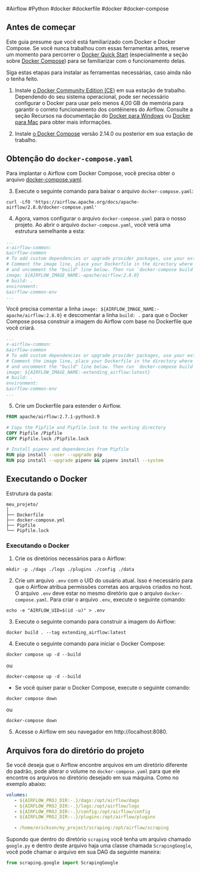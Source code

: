 #Airflow #Python #docker #dockerfile #docker #docker-compose 

## Antes de começar

Este guia presume que você está familiarizado com Docker e Docker Compose. Se você nunca trabalhou com essas ferramentas antes, reserve um momento para percorrer o [Docker Quick Start](https://docs.docker.com/get-started/) (especialmente a seção sobre [Docker Compose](https://docs.docker.com/get-started/08_using_compose/)) para se familiarizar com o funcionamento delas.

Siga estas etapas para instalar as ferramentas necessárias, caso ainda não o tenha feito.

1. Instale [o Docker Community Edition (CE)](https://docs.docker.com/engine/installation/) em sua estação de trabalho. Dependendo do seu sistema operacional, pode ser necessário configurar o Docker para usar pelo menos 4,00 GB de memória para garantir o correto funcionamento dos contêineres do Airflow. Consulte a seção Recursos na documentação do [Docker para Windows](https://docs.docker.com/docker-for-windows/#resources) ou [Docker para Mac](https://docs.docker.com/docker-for-mac/#resources) para obter mais informações.

2. Instale [o Docker Compose](https://docs.docker.com/compose/install/) versão 2.14.0 ou posterior em sua estação de trabalho.

## Obtenção do `docker-compose.yaml`

Para implantar o Airflow com Docker Compose, você precisa obter o arquivo [docker-compose.yaml](https://airflow.apache.org/docs/apache-airflow/2.8.0/docker-compose.yaml?_x_tr_sl=auto&_x_tr_tl=en&_x_tr_hl=en-US).

3. Execute o seguinte comando para baixar o arquivo `docker-compose.yaml`:

```shell
curl -LfO 'https://airflow.apache.org/docs/apache-airflow/2.8.0/docker-compose.yaml'
```

4. Agora, vamos configurar o arquivo `docker-compose.yaml` para o nosso projeto.
Ao abrir o arquivo `docker-compose.yaml`, você verá uma estrutura semelhante a esta:

```yaml
...
x-airflow-common:
&airflow-common
# To add custom dependencies or upgrade provider packages, use your extended image.
# Comment the image line, place your Dockerfile in the directory where you placed the docker-compose.yaml
# and uncomment the "build" line below. Then run `docker-compose build` to build the images.
image: ${AIRFLOW_IMAGE_NAME:-apache/airflow:2.8.0}
# build: .
environment:
&airflow-common-env
...
```

Você precisa comentar a linha `image: ${AIRFLOW_IMAGE_NAME:-apache/airflow:2.8.0}` e descomentar a linha `build: .` para que o Docker Compose possa construir a imagem do Airflow com base no Dockerfile que você criará.

```yaml
...
x-airflow-common:
&airflow-common
# To add custom dependencies or upgrade provider packages, use your extended image.
# Comment the image line, place your Dockerfile in the directory where you placed the docker-compose.yaml
# and uncomment the "build" line below. Then run `docker-compose build` to build the images.
image: ${AIRFLOW_IMAGE_NAME:-extending_airflow:latest}
# build: .
environment:
&airflow-common-env
...
```

5. Crie um Dockerfile para estender o Airflow.

```dockerfile
FROM apache/airflow:2.7.1-python3.9

# Copy the Pipfile and Pipfile.lock to the working directory
COPY Pipfile /Pipfile
COPY Pipfile.lock /Pipfile.lock

# Install pipenv and dependencies from Pipfile
RUN pip install --user --upgrade pip
RUN pip install --upgrade pipenv && pipenv install --system
```

## Executando o Docker

Estrutura da pasta:

```plaintext
meu_projeto/
│
├── Dockerfile
├── docker-compose.yml
├── Pipfile
└── Pipfile.lock
```

### Executando o Docker

1. Crie os diretórios necessários para o Airflow:

```shell
mkdir -p ./dags ./logs ./plugins ./config ./data
```

2. Crie um arquivo `.env` com o UID do usuário atual. Isso é necessário para que o Airflow atribua permissões corretas aos arquivos criados no host. O arquivo `.env` deve estar no mesmo diretório que o arquivo `docker-compose.yaml`. Para criar o arquivo `.env`, execute o seguinte comando:

```shell
echo -e "AIRFLOW_UID=$(id -u)" > .env
```

3. Execute o seguinte comando para construir a imagem do Airflow:

```shell
docker build . --tag extending_airflow:latest
```

4. Execute o seguinte comando para iniciar o Docker Compose:

```shell
docker compose up -d --build
```

ou

```shell
docker-compose up -d --build
```
- Se você quiser parar o Docker Compose, execute o seguinte comando:

```shell
docker compose down
```

ou

```shell
docker-compose down
```
5. Acesse o Airflow em seu navegador em http://localhost:8080.

## Arquivos fora do diretório do projeto

Se você deseja que o Airflow encontre arquivos em um diretório diferente do padrão, pode alterar o volume no `docker-compose.yaml` para que ele encontre os arquivos no diretório desejado em sua máquina. Como no exemplo abaixo:

```yaml
volumes:
   - ${AIRFLOW_PROJ_DIR:-.}/dags:/opt/airflow/dags
   - ${AIRFLOW_PROJ_DIR:-.}/logs:/opt/airflow/logs
   - ${AIRFLOW_PROJ_DIR:-.}/config:/opt/airflow/config
   - ${AIRFLOW_PROJ_DIR:-.}/plugins:/opt/airflow/plugins

   - /home/erickson/my_project/scraping:/opt/airflow/scraping
```

Supondo que dentro do diretório `scraping` você tenha um arquivo chamado `google.py` e dentro deste arquivo haja uma classe chamada `ScrapingGoogle`, você pode chamar o arquivo em sua DAG da seguinte maneira:

```python
from scraping.google import ScrapingGoogle
```